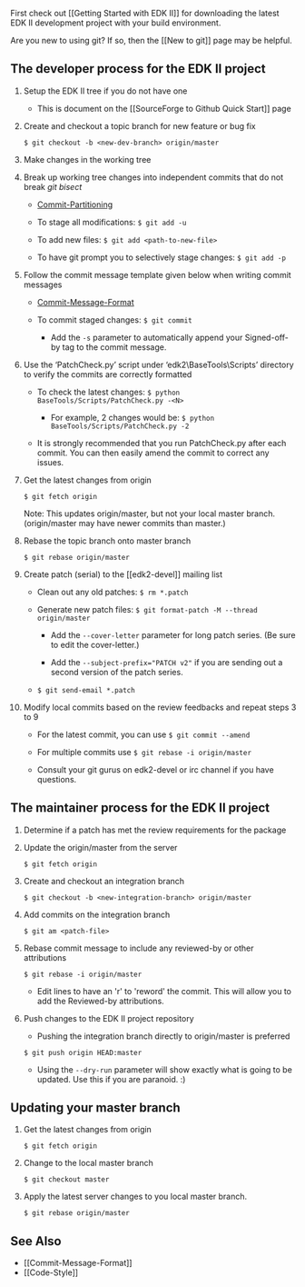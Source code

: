 First check out [[Getting Started with EDK II]] for downloading the
latest EDK II development project with your build environment.

Are you new to using git? If so, then the [[New to git]] page may be
helpful.

The developer process for the EDK II project
--------------------------------------------

1.  Setup the EDK II tree if you do not have one

    * This is document on the [[SourceForge to Github Quick Start]] page

2.  Create and checkout a topic branch for new feature or bug fix

    `$ git checkout -b <new-dev-branch> origin/master`

3.  Make changes in the working tree

4.  Break up working tree changes into independent commits that do not
    break *git bisect*
    -   [Commit-Partitioning](Commit-Partitioning "wikilink")

    -  To stage all modifications: `$ git add -u`

    -  To add new files: `$ git add <path-to-new-file>`

    -  To have git prompt you to selectively stage changes: `$ git add -p`

5.  Follow the commit message template given below when writing commit
    messages

    - [Commit-Message-Format](Commit-Message-Format "wikilink")

    - To commit staged changes: `$ git commit`

      - Add the `-s` parameter to automatically append your
        Signed-off-by tag to the commit message.

6.  Use the ‘PatchCheck.py’ script under ‘edk2\\BaseTools\\Scripts’
    directory to verify the commits are correctly formatted

    - To check the latest <N> changes: `$ python BaseTools/Scripts/PatchCheck.py -<N>`

      - For example, 2 changes would be: `$ python BaseTools/Scripts/PatchCheck.py -2`

    - It is strongly recommended that you run PatchCheck.py after each
      commit. You can then easily amend the commit to correct any
      issues.

7.  Get the latest changes from origin

    `$ git fetch origin`

    Note: This updates origin/master, but not your local master
    branch. (origin/master may have newer commits than master.)

8.  Rebase the topic branch onto master branch

    `$ git rebase origin/master`

9. Create patch (serial) to the [[edk2-devel]] mailing list

    - Clean out any old patches: `$ rm *.patch`

    - Generate new patch files: `$ git format-patch -M --thread origin/master`

      - Add the `--cover-letter` parameter for long patch series. (Be
        sure to edit the cover-letter.)

      - Add the `--subject-prefix="PATCH v2"` if you are sending out a
        second version of the patch series.

    - `$ git send-email *.patch`

10. Modify local commits based on the review feedbacks and repeat steps
    3 to 9

    - For the latest commit, you can use `$ git commit --amend`

    - For multiple commits use `$ git rebase -i origin/master`

    - Consult your git gurus on edk2-devel or irc channel if you have
      questions.

The maintainer process for the EDK II project
---------------------------------------------

1.  Determine if a patch has met the review requirements for the package

2.  Update the origin/master from the server

    `$ git fetch origin`

3.  Create and checkout an integration branch

    `$ git checkout -b <new-integration-branch> origin/master`

4.  Add commits on the integration branch

    `$ git am <patch-file>`

5.  Rebase commit message to include any reviewed-by or other
    attributions

    `$ git rebase -i origin/master`

    - Edit lines to have an 'r' to 'reword' the commit. This will
      allow you to add the Reviewed-by attributions.

6.  Push changes to the EDK II project repository
    -   Pushing the integration branch directly to origin/master is
        preferred

    `$ git push origin HEAD:master`

    - Using the `--dry-run` parameter will show exactly what is going
      to be updated. Use this if you are paranoid. :)

Updating your master branch
---------------------------

1.  Get the latest changes from origin

    `$ git fetch origin`

2.  Change to the local master branch

    `$ git checkout master`

3.  Apply the latest server changes to you local master branch.

    `$ git rebase origin/master`

**See Also**
------------

-   [[Commit-Message-Format]]
-   [[Code-Style]]
